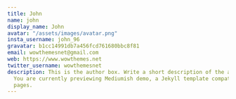 ```yaml
---
title: John
name: john
display_name: John
avatar: "/assets/images/avatar.png"
insta_username: john_96
gravatar: b1cc14991db7a456fcd761680bbc8f81
email: wowthemesnet@gmail.com
web: https://www.wowthemes.net
twitter_username: wowthemesnet
description: This is the author box. Write a short description of the author here.
  You are currently previewing Mediumish demo, a Jekyll template compatible with Github
  pages.
---
```


